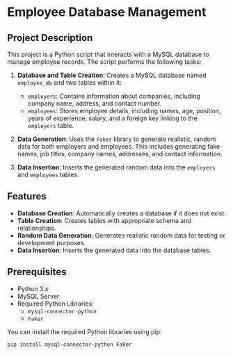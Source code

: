 # Employee Database Management

## Project Description

This project is a Python script that interacts with a MySQL database to manage employee records. The script performs the following tasks:

1. **Database and Table Creation**: Creates a MySQL database named `employee_db` and two tables within it:
   - `employers`: Contains information about companies, including company name, address, and contact number.
   - `employees`: Stores employee details, including names, age, position, years of experience, salary, and a foreign key linking to the `employers` table.

2. **Data Generation**: Uses the `Faker` library to generate realistic, random data for both employers and employees. This includes generating fake names, job titles, company names, addresses, and contact information.

3. **Data Insertion**: Inserts the generated random data into the `employers` and `employees` tables.

## Features

- **Database Creation**: Automatically creates a database if it does not exist.
- **Table Creation**: Creates tables with appropriate schema and relationships.
- **Random Data Generation**: Generates realistic random data for testing or development purposes.
- **Data Insertion**: Inserts the generated data into the database tables.

## Prerequisites

- Python 3.x
- MySQL Server
- Required Python Libraries:
  - `mysql-connector-python`
  - `Faker`

You can install the required Python libraries using pip:

```bash
pip install mysql-connector-python Faker

